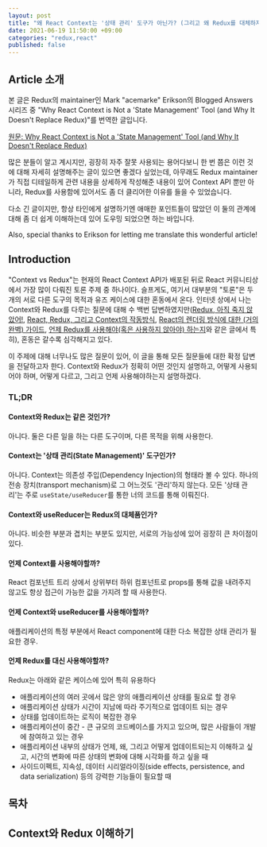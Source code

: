 ```yaml
---
layout: post
title: "왜 React Context는 '상태 관리' 도구가 아닌가? (그리고 왜 Redux를 대체하지 못하는가)"
date: 2021-06-19 11:50:00 +09:00
categories: "redux,react"
published: false
---
```


## Article 소개

본 글은 Redux의 maintainer인 Mark "acemarke" Erikson의 Blogged Answers 시리즈 중 "Why React Context is Not a 'State Management' Tool (and Why It Doesn't Replace Redux)"를 번역한 글입니다.

[원문: Why React Context is Not a 'State Management' Tool (and Why It Doesn't Replace Redux)](https://blog.isquaredsoftware.com/2021/01/context-redux-differences/)

많은 분들이 알고 계시지만, 굉장히 자주 잘못 사용되는 용어다보니 한 번 쯤은 이런 것에 대해 자세히 설명해주는 글이 있으면 좋겠다 싶었는데, 아무래도 Redux maintainer가 직접 디테일하게 관련 내용을 상세하게 작성해준 내용이 있어 Context API 뿐만 아니라, Redux를 사용함에 있어서도 좀 더 클리어한 이유를 들을 수 있었습니다.

다소 긴 글이지만, 항상 타인에게 설명하기엔 애매한 포인트들이 많았던 이 둘의 관계에 대해 좀 더 쉽게 이해하는데 있어 도우밍 되었으면 하는 바입니다.

Also, special thanks to Erikson for letting me translate this wonderful article!

## Introduction

"Context vs Redux"는 현재의 React Context API가 배포된 뒤로 React 커뮤니티상에서 가장 많이 다뤄진 토론 주제 중 하나이다. 슬프게도, 여기서 대부분의 "토론"은 두 개의 서로 다른 도구의 목적과 유즈 케이스에 대한 혼동에서 온다. 인터넷 상에서 나는 Context와 Redux를 다루는 질문에 대해 수 백번 답변하였지만([Redux, 아직 죽지 않았어!](https://blog.isquaredsoftware.com/2018/03/redux-not-dead-yet/), [React, Redux, 그리고 Context의 작동방식](https://blog.isquaredsoftware.com/2020/01/blogged-answers-react-redux-and-context-behavior/), [React의 렌더링 방식에 대한 (거의 완벽) 가이드](https://blog.isquaredsoftware.com/2020/05/blogged-answers-a-mostly-complete-guide-to-react-rendering-behavior/), [언제 Redux를 사용해야(혹은 사용하지 않아야) 하는지](https://changelog.com/posts/when-and-when-not-to-reach-for-redux)와 같은 글에서 특히), 혼동은 갈수록 심각해지고 있다.

이 주제에 대해 너무나도 많은 질문이 있어, 이 글을 통해 모든 질문들에 대한 확정 답변을 전달하고자 한다. Context와 Redux가 정확히 어떤 것인지 설명하고, 어떻게 사용되어야 하며, 어떻게 다르고, 그리고 언제 사용해야하는지 설명하겠다.

### TL;DR

#### Context와 Redux는 같은 것인가?

아니다. 둘은 다른 일을 하는 다른 도구이며, 다른 목적을 위해 사용한다.

#### Context는 '상태 관리(State Management)' 도구인가?

아니다. Context는 의존성 주입(Dependency Injection)의 형태라 볼 수 있다. 하나의 전송 장치(transport mechanism)로 그 어느것도 '관리'하지 않는다. 모든 '상태 관리'는 주로 `useState/useReducer`를 통한 너의 코드를 통해 이뤄진다.

#### Context와 useReducer는 Redux의 대체품인가?

아니다. 비슷한 부분과 겹치는 부분도 있지만, 서로의 가능성에 있어 굉장히 큰 차이점이 있다.

#### 언제 Context를 사용해야할까?

React 컴포넌트 트리 상에서 상위부터 하위 컴포넌트로 props를 통해 값을 내려주지 않고도 항상 접근이 가능한 값을 가지려 할 때 사용한다.

#### 언제 Context와 useReducer를 사용해야할까?

애플리케이션의 특정 부분에서 React component에 대한 다소 복잡한 상태 관리가 필요한 경우.

#### 언제 Redux를 대신 사용해야할까?

Redux는 아래와 같은 케이스에 있어 특히 유용하다

- 애플리케이션의 여러 곳에서 많은 양의 애플리케이션 상태를 필요로 할 경우
- 애플리케이션 상태가 시간이 지남에 따라 주기적으로 업데이트 되는 경우
- 상태를 업데이트하는 로직이 복잡한 경우
- 애플리케이션이 중간 - 큰 규모의 코드베이스를 가지고 있으며, 많은 사람들이 개발에 참여하고 있는 경우
- 애플리케이션 내부의 상태가 언제, 왜, 그리고 어떻게 업데이트되는지 이해하고 싶고, 시간의 변화에 따른 상태의 변화에 대해 시각화를 하고 싶을 때
- 사이드이펙트, 지속성, 데이터 시리얼라이징(side effects, persistence, and data serialization) 등의 강력한 기능들이 필요할 때

## 목차

## Context와 Redux 이해하기

